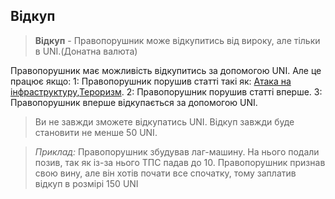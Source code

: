 ## Відкуп

>**Відкуп** - Правопорушник може відкупитись від вироку, але тільки в UNI.(Донатна валюта)

Правопорушник має можливість відкупитись за допомогою UNI. Але це працює якщо:
1: Правопорушник порушив статті такі як: [Атака на інфраструктуру](Атака%20на%20інфраструктуру.md),[Тероризм](Тероризм.md).
2: Правопорушник порушив статті вперше.
3: Правопорушник вперше відкупається за допомогою UNI.

>Ви не завжди зможете відкупатись UNI. Відкуп завжди буде становити не менше 50 UNI.

>*Приклад:* Правопорушник збудував лаг-машину. На нього подали позив, так як із-за нього ТПС падав до 10. Правопорушник признав свою вину, але він хотів почати все спочатку, тому заплатив відкуп в розмірі 150 UNI